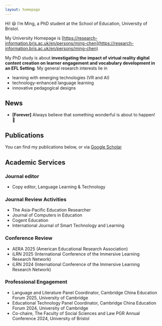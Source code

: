 ```yaml
---
layout: homepage
---
```

Hi! 😃 I’m Ming, a PhD student at the School of Education, University of Bristol.

My University Homepage is [https://research-information.bris.ac.uk/en/persons/ming-chen](https://research-information.bris.ac.uk/en/persons/ming-chen)


My PhD study is about **investigating the impact of virtual reality digital content creation on learner engagement and vocabulary development in an EFL Setting**. My general research interests lie in
- learning with emerging technologies (VR and AI)
- technology-enhanced language learning
- innovative pedagogical designs


## News

- **[Forever]** Always believe that something wonderful is about to happen! 🥰

## Publications

You can find my publications below, or via [Google Scholar](https://scholar.google.com/citations?user=bhmuN8YAAAAJ&hl=en)

## Academic Services

### Journal editor
- Copy editor, Language Learning & Technology

### Journal Review Activities  
- The Asia-Pacific Education Researcher 
- Journal of Computers in Education  
- Cogent Education  
- International Journal of Smart Technology and Learning  

### Conference Review  
- AERA 2025 (American Educational Research Association)  
- iLRN 2025 (International Conference of the Immersive Learning Research Network)  
- iLRN 2024 (International Conference of the Immersive Learning Research Network)  

### Professional Engagement  
- Language and Literature Panel Coordinator, Cambridge China Education Forum 2025, University of Cambridge  
- Educational Technology Panel Coordinator, Cambridge China Education Forum 2024, University of Cambridge
- Co-chaire, The Faculty of Social Sciences and Law PGR Annual Conference 2024, University of Bristol

